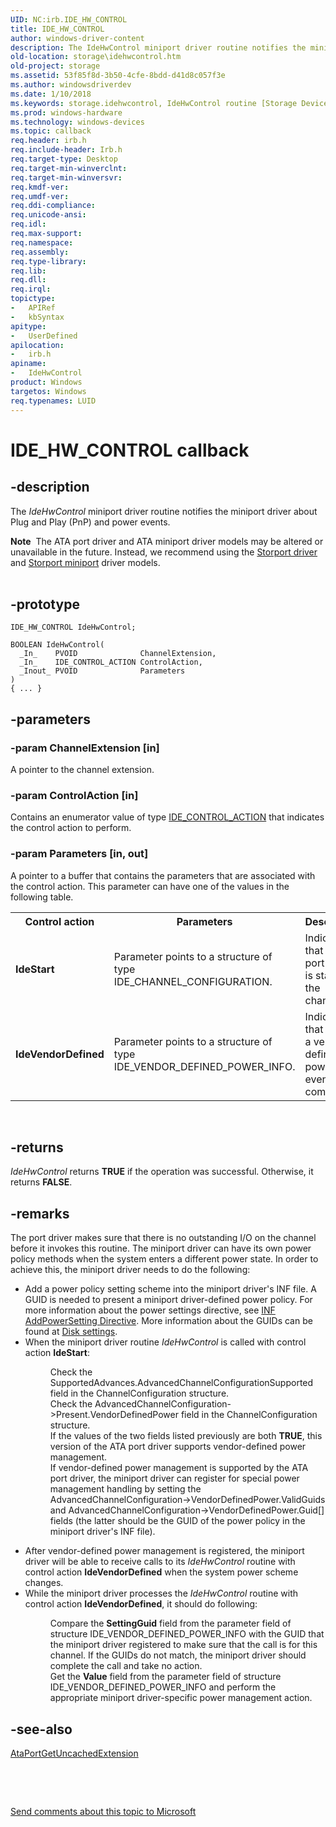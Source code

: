 ```yaml
---
UID: NC:irb.IDE_HW_CONTROL
title: IDE_HW_CONTROL
author: windows-driver-content
description: The IdeHwControl miniport driver routine notifies the miniport driver about Plug and Play (PnP) and power events.Note  The ATA port driver and ATA miniport driver models may be altered or unavailable in the future.
old-location: storage\idehwcontrol.htm
old-project: storage
ms.assetid: 53f85f8d-3b50-4cfe-8bdd-d41d8c057f3e
ms.author: windowsdriverdev
ms.date: 1/10/2018
ms.keywords: storage.idehwcontrol, IdeHwControl routine [Storage Devices], IdeHwControl, IDE_HW_CONTROL, IDE_HW_CONTROL, irb/IdeHwControl, atartns_9c868c08-5470-4940-9067-0aa8a796b191.xml
ms.prod: windows-hardware
ms.technology: windows-devices
ms.topic: callback
req.header: irb.h
req.include-header: Irb.h
req.target-type: Desktop
req.target-min-winverclnt: 
req.target-min-winversvr: 
req.kmdf-ver: 
req.umdf-ver: 
req.ddi-compliance: 
req.unicode-ansi: 
req.idl: 
req.max-support: 
req.namespace: 
req.assembly: 
req.type-library: 
req.lib: 
req.dll: 
req.irql: 
topictype:
-	APIRef
-	kbSyntax
apitype:
-	UserDefined
apilocation:
-	irb.h
apiname:
-	IdeHwControl
product: Windows
targetos: Windows
req.typenames: LUID
---
```


# IDE_HW_CONTROL callback


## -description


The <i>IdeHwControl</i> miniport driver routine notifies the miniport driver about Plug and Play (PnP) and power events.
<div class="alert"><b>Note</b>  The ATA port driver and ATA miniport driver models may be altered or unavailable in the future. Instead, we recommend using the <a href="https://msdn.microsoft.com/en-us/windows/hardware/drivers/storage/storport-driver">Storport driver</a> and <a href="https://msdn.microsoft.com/en-us/windows/hardware/drivers/storage/storport-miniport-drivers">Storport miniport</a> driver models.</div><div> </div>

## -prototype


````
IDE_HW_CONTROL IdeHwControl;

BOOLEAN IdeHwControl(
  _In_    PVOID              ChannelExtension,
  _In_    IDE_CONTROL_ACTION ControlAction,
  _Inout_ PVOID              Parameters
)
{ ... }
````


## -parameters




### -param ChannelExtension [in]

A pointer to the channel extension.


### -param ControlAction [in]

Contains an enumerator value of type <a href="..\irb\ne-irb-ide_control_action.md">IDE_CONTROL_ACTION</a> that indicates the control action to perform. 


### -param Parameters [in, out]

A pointer to a buffer that contains the parameters that are associated with the control action. This parameter can have one of the values in the following table.

<table>
<tr>
<th>Control action</th>
<th>Parameters</th>
<th>Description</th>
</tr>
<tr>
<td>
<b>IdeStart</b>

</td>
<td>
Parameter points to a structure of type IDE_CHANNEL_CONFIGURATION.

</td>
<td>
Indicates that the port driver is starting the channel.

</td>
</tr>
<tr>
<td>
<b>IdeVendorDefined</b>

</td>
<td>
Parameter points to a structure of type IDE_VENDOR_DEFINED_POWER_INFO.

</td>
<td>
Indicates that there is a vendor defined power event coming.

</td>
</tr>
</table>
 


## -returns



<i>IdeHwControl</i> returns <b>TRUE</b> if the operation was successful. Otherwise, it returns <b>FALSE</b>. 




## -remarks



The port driver makes sure that there is no outstanding I/O on the channel before it invokes this routine. The miniport driver can have its own power policy methods when the system enters a different power state. In order to achieve this, the miniport driver needs to do the following:

<ul>
<li>
Add a power policy setting scheme into the miniport driver's INF file. A GUID is needed to present a miniport driver-defined power policy. For more information about the power settings directive, see <a href="https://msdn.microsoft.com/0231ba90-5de4-4f5a-83bb-0f73be4b23ae">INF AddPowerSetting Directive</a>. More information about the GUIDs can be found at <a href="https://msdn.microsoft.com/library/windows/hardware/mt608265">Disk settings</a>.

</li>
<li>When the miniport driver routine <i>IdeHwControl</i> is called with control action <b>IdeStart</b>:<dl>
<dd>Check the SupportedAdvances.AdvancedChannelConfigurationSupported field in the ChannelConfiguration structure.</dd>
<dd>Check the AdvancedChannelConfiguration-&gt;Present.VendorDefinedPower field in the ChannelConfiguration structure.</dd>
<dd>If the values of the two fields listed previously are both <b>TRUE</b>, this version of the ATA port driver supports vendor-defined power management.</dd>
<dd>If vendor-defined power management is supported by the ATA port driver, the miniport driver can register for special power management handling by setting the AdvancedChannelConfiguration-&gt;VendorDefinedPower.ValidGuids and AdvancedChannelConfiguration-&gt;VendorDefinedPower.Guid[] fields (the latter should be the GUID of the power policy in the miniport driver's INF file).</dd>
</dl>
</li>
<li>
After vendor-defined power management is registered, the miniport driver will be able to receive calls to its <i>IdeHwControl</i> routine with control action <b>IdeVendorDefined</b> when the system power scheme changes.

</li>
<li>While the miniport driver processes the <i>IdeHwControl</i> routine with control action <b>IdeVendorDefined</b>, it should do following:<dl>
<dd>Compare the <b>SettingGuid</b> field from the parameter field of structure IDE_VENDOR_DEFINED_POWER_INFO with the GUID that the miniport driver registered to make sure that the call is for this channel. If the GUIDs do not match, the miniport driver should complete the call and take no action.</dd>
<dd>Get the <b>Value</b> field from the parameter field of structure IDE_VENDOR_DEFINED_POWER_INFO and perform the appropriate miniport driver-specific power management action.</dd>
</dl>
</li>
</ul>



## -see-also

<a href="..\irb\nf-irb-ataportgetuncachedextension.md">AtaPortGetUncachedExtension</a>



 

 

<a href="mailto:wsddocfb@microsoft.com?subject=Documentation%20feedback [storage\storage]:%20IdeHwControl routine%20 RELEASE:%20(1/10/2018)&amp;body=%0A%0APRIVACY STATEMENT%0A%0AWe use your feedback to improve the documentation. We don't use your email address for any other purpose, and we'll remove your email address from our system after the issue that you're reporting is fixed. While we're working to fix this issue, we might send you an email message to ask for more info. Later, we might also send you an email message to let you know that we've addressed your feedback.%0A%0AFor more info about Microsoft's privacy policy, see http://privacy.microsoft.com/en-us/default.aspx." title="Send comments about this topic to Microsoft">Send comments about this topic to Microsoft</a>

